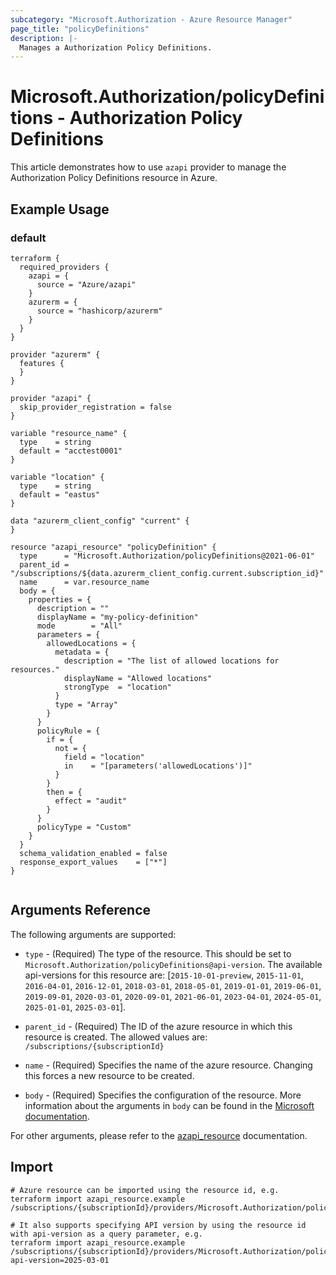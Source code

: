 ```yaml
---
subcategory: "Microsoft.Authorization - Azure Resource Manager"
page_title: "policyDefinitions"
description: |-
  Manages a Authorization Policy Definitions.
---
```


# Microsoft.Authorization/policyDefinitions - Authorization Policy Definitions

This article demonstrates how to use `azapi` provider to manage the Authorization Policy Definitions resource in Azure.

## Example Usage

### default

```hcl
terraform {
  required_providers {
    azapi = {
      source = "Azure/azapi"
    }
    azurerm = {
      source = "hashicorp/azurerm"
    }
  }
}

provider "azurerm" {
  features {
  }
}

provider "azapi" {
  skip_provider_registration = false
}

variable "resource_name" {
  type    = string
  default = "acctest0001"
}

variable "location" {
  type    = string
  default = "eastus"
}

data "azurerm_client_config" "current" {
}

resource "azapi_resource" "policyDefinition" {
  type      = "Microsoft.Authorization/policyDefinitions@2021-06-01"
  parent_id = "/subscriptions/${data.azurerm_client_config.current.subscription_id}"
  name      = var.resource_name
  body = {
    properties = {
      description = ""
      displayName = "my-policy-definition"
      mode        = "All"
      parameters = {
        allowedLocations = {
          metadata = {
            description = "The list of allowed locations for resources."
            displayName = "Allowed locations"
            strongType  = "location"
          }
          type = "Array"
        }
      }
      policyRule = {
        if = {
          not = {
            field = "location"
            in    = "[parameters('allowedLocations')]"
          }
        }
        then = {
          effect = "audit"
        }
      }
      policyType = "Custom"
    }
  }
  schema_validation_enabled = false
  response_export_values    = ["*"]
}


```



## Arguments Reference

The following arguments are supported:

* `type` - (Required) The type of the resource. This should be set to `Microsoft.Authorization/policyDefinitions@api-version`. The available api-versions for this resource are: [`2015-10-01-preview`, `2015-11-01`, `2016-04-01`, `2016-12-01`, `2018-03-01`, `2018-05-01`, `2019-01-01`, `2019-06-01`, `2019-09-01`, `2020-03-01`, `2020-09-01`, `2021-06-01`, `2023-04-01`, `2024-05-01`, `2025-01-01`, `2025-03-01`].

* `parent_id` - (Required) The ID of the azure resource in which this resource is created. The allowed values are:  
  `/subscriptions/{subscriptionId}`

* `name` - (Required) Specifies the name of the azure resource. Changing this forces a new resource to be created.

* `body` - (Required) Specifies the configuration of the resource. More information about the arguments in `body` can be found in the [Microsoft documentation](https://learn.microsoft.com/en-us/azure/templates/Microsoft.Authorization/policyDefinitions?pivots=deployment-language-terraform).

For other arguments, please refer to the [azapi_resource](https://registry.terraform.io/providers/Azure/azapi/latest/docs/resources/resource) documentation.

## Import

 ```shell
 # Azure resource can be imported using the resource id, e.g.
 terraform import azapi_resource.example /subscriptions/{subscriptionId}/providers/Microsoft.Authorization/policyDefinitions/{resourceName}
 
 # It also supports specifying API version by using the resource id with api-version as a query parameter, e.g.
 terraform import azapi_resource.example /subscriptions/{subscriptionId}/providers/Microsoft.Authorization/policyDefinitions/{resourceName}?api-version=2025-03-01
 ```
